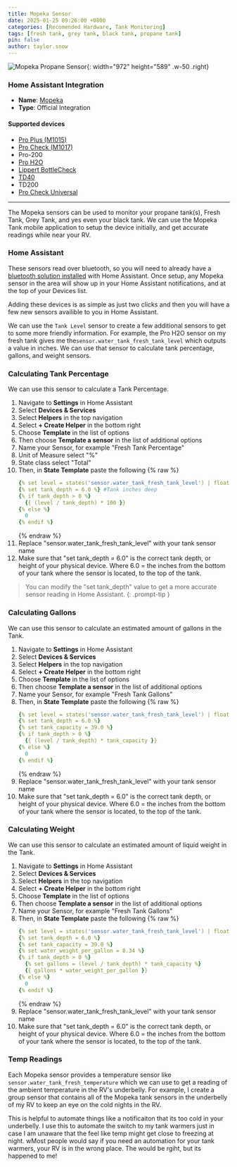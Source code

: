 ```yaml
---
title: Mopeka Sensor
date: 2025-01-25 09:26:00 +0800
categories: [Recomended Hardware, Tank Monitoring]
tags: [fresh tank, grey tank, black tank, propane tank]
pin: false
author: taylor.snow
---
```

![Mopeka Propane Sensor](https://i5.walmartimages.com/asr/3eed3406-dd96-4c40-9c7c-15f285558bba.c5dd4b02d8fb99fe1715a733bf3104f1.png){: width="972" height="589" .w-50 .right}

### Home Assistant Integration
- **Name**: [Mopeka](https://www.home-assistant.io/integrations/mopeka)
- **Type**: Official Integration

#### Supported devices 
- [Pro Plus (M1015)](https://www.mopekaiot.com/product/mopeka-pro-plus-sensor)
- [Pro Check (M1017)](https://www.mopekaiot.com/product/mopeka-pro-check-sensor-aluminum-lpg-cylinders-w-collar)
- Pro-200
- [Pro H2O](https://www.mopekaiot.com/product/mopeka-pro-check-water-sensor-bottom-mount-w-collar)
- [Lippert BottleCheck](https://store.lci1.com/lippert-propane-tank-sensor-2021130655)
- [TD40](https://www.mopekaiot.com/product/mopeka-td40)
- TD200
- [Pro Check Universal](https://www.mopekaiot.com/procheckuniversal)


---

The Mopeka sensors can be used to monitor your propane tank(s), Fresh Tank, Grey Tank, and yes even your black tank. We can use the Mopeka Tank mobile application to setup the device initially, and get accurate readings while near your RV. 

### Home Assistant
These sensors read over bluetooth, so you will need to already have a [bluetooth solution installed](https://www.home-assistant.io/integrations/bluetooth) with Home Assistant. Once setup, any Mopeka sensor in the area will show up in your Home Assistant notifications, and at the top of your Devices list. 

Adding these devices is as simple as just two clicks and then you will have a few new sensors availible to you in Home Assistant. 

We can use the ```Tank Level``` sensor to create a few additional sensors to get to some more friendly information. For example, the Pro H2O sensor on my fresh tank gives me the```sensor.water_tank_fresh_tank_level``` which outputs a value in inches. We can use that sensor to calculate tank percentage, gallons, and weight sensors. 

### Calculating Tank Percentage
We can use this sensor to calculate a Tank Percentage. 
1. Navigate to **Settings** in Home Assistant
2. Select **Devices & Services**
3. Select **Helpers** in the top navigation
4. Select **+ Create Helper** in the bottom right
5. Choose **Template** in the list of options
6. Then choose **Template a sensor** in the list of additional options 
7. Name your Sensor, for example "Fresh Tank Percentage"
8. Unit of Measure select "%"
9. State class select "Total"
10. Then, in **State Template** paste the following
        {% raw %}
    ```yml
    {% set level = states('sensor.water_tank_fresh_tank_level') | float %} #Update with your tank sensor
    {% set tank_depth = 6.0 %} #Tank inches deep
    {% if tank_depth > 0 %}
      {{ (level / tank_depth) * 100 }}
    {% else %}
      0
    {% endif %}
    ```
    {% endraw %}
12.  Replace "sensor.water_tank_fresh_tank_level" with your tank sensor name
13. Make sure that "set tank_depth = 6.0" is the correct tank depth, or height of your physical device. Where 6.0 = the inches from the bottom of your tank where the sensor  is located, to the top of the tank. 

> You can modify the "set tank_depth" value to get a more accurate sensor reading in Home Assistant. 
{: .prompt-tip }

### Calculating Gallons
We can use this sensor to calculate an estimated amount of gallons in the Tank. 
1. Navigate to **Settings** in Home Assistant
2. Select **Devices & Services**
3. Select **Helpers** in the top navigation
4. Select **+ Create Helper** in the bottom right
5. Choose **Template** in the list of options
6. Then choose **Template a sensor** in the list of additional options 
7. Name your Sensor, for example "Fresh Tank Gallons"
8. Then, in **State Template** paste the following
    {% raw %}
    ```yml
    {% set level = states('sensor.water_tank_fresh_tank_level') | float %}
    {% set tank_depth = 6.0 %}
    {% set tank_capacity = 39.0 %}
    {% if tank_depth > 0 %}
      {{ (level / tank_depth) * tank_capacity }}
    {% else %}
      0
    {% endif %}
    ```
    {% endraw %}
9. Replace "sensor.water_tank_fresh_tank_level" with your tank sensor name
10. Make sure that "set tank_depth = 6.0" is the correct tank depth, or height of your physical device. Where 6.0 = the inches from the bottom of your tank where the sensor  is located, to the top of the tank. 

### Calculating Weight
We can use this sensor to calculate an estimated amount of liquid weight in the Tank. 
1. Navigate to **Settings** in Home Assistant
2. Select **Devices & Services**
3. Select **Helpers** in the top navigation
4. Select **+ Create Helper** in the bottom right
5. Choose **Template** in the list of options
6. Then choose **Template a sensor** in the list of additional options 
7. Name your Sensor, for example "Fresh Tank Gallons"
8. Then, in **State Template** paste the following
    {% raw %}
    ```yml
    {% set level = states('sensor.water_tank_fresh_tank_level') | float %}
    {% set tank_depth = 6.0 %}
    {% set tank_capacity = 39.0 %}
    {% set water_weight_per_gallon = 8.34 %}
    {% if tank_depth > 0 %}
      {% set gallons = (level / tank_depth) * tank_capacity %}
      {{ gallons * water_weight_per_gallon }}
    {% else %}
      0
    {% endif %}
    ```
    {% endraw %}
9. Replace "sensor.water_tank_fresh_tank_level" with your tank sensor name
10. Make sure that "set tank_depth = 6.0" is the correct tank depth, or height of your physical device. Where 6.0 = the inches from the bottom of your tank where the sensor  is located, to the top of the tank. 

### Temp Readings
Each Mopeka sensor provides a temperature sensor like ```sensor.water_tank_fresh_temperature``` which we can use to get a reading of the ambient temperature in the RV's underbelly. For example, I create a group sensor that contains all of the Mopeka tank sensors in the underbelly of my RV to keep an eye on the cold nights in the RV. 

This is helpful to automate things like a notificaiton that its too cold in your underbelly. I use this to automate the switch to my tank warmers just in case I am unaware that the feel like temp might get close to freezing at night. wMost people would say if you need an automation for your tank warmers, your RV is in the wrong place. The would be rgiht, but its happened to me!
